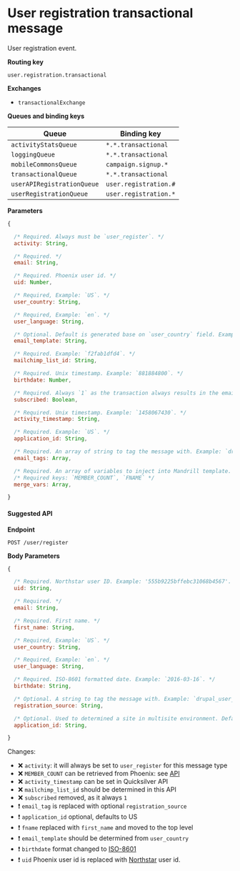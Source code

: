 # User registration transactional message

User registration event.

**Routing key**

`user.registration.transactional`

**Exchanges**
- `transactionalExchange`

**Queues and binding keys**

| Queue                      | Binding key           |
| -------------------------- | --------------------- |
| `activityStatsQueue`       | `*.*.transactional`   |
| `loggingQueue`             | `*.*.transactional`   |
| `mobileCommonsQueue`       | `campaign.signup.*`   |
| `transactionalQueue`       | `*.*.transactional`   |
| `userAPIRegistrationQueue` | `user.registration.#` |
| `userRegistrationQueue`    | `user.registration.*` |

**Parameters**

```js
{

  /* Required. Always must be `user_register`. */
  activity: String,

  /* Required. */
  email: String,

  /* Required. Phoenix user id. */
  uid: Number,

  /* Required, Example: `US`. */
  user_country: String,

  /* Required, Example: `en`. */
  user_language: String,

  /* Optional. Default is generated base on `user_country` field. Example: `mb-user-register-US`. */
  email_template: String,

  /* Required. Example: `f2fab1dfd4`. */
  mailchimp_list_id: String,

  /* Required. Unix timestamp. Example: `881884800`. */
  birthdate: Number,

  /* Required. Always `1` as the transaction always results in the email address being subscribed. */
  subscribed: Boolean,

  /* Required. Unix timestamp. Example: `1458067430`. */
  activity_timestamp: String,

  /* Required. Example: `US`. */
  application_id: String,

  /* Required. An array of string to tag the message with. Example: `drupal_user_register`. */
  email_tags: Array,

  /* Required. An array of variables to inject into Mandrill template. */
  /* Required keys: `MEMBER_COUNT`, `FNAME` */
  merge_vars: Array,

}
```

#### Suggested API

**Endpoint**

`POST /user/register`

**Body Parameters**

```js
{

  /* Required. Northstar user ID. Example: '555b9225bffebc31068b4567'. */
  uid: String,

  /* Required. */
  email: String,

  /* Required. First name. */
  first_name: String,

  /* Required, Example: `US`. */
  user_country: String,

  /* Required, Example: `en`. */
  user_language: String,

  /* Required. ISO-8601 formatted date. Example: `2016-03-16`. */
  birthdate: String,

  /* Optional. A string to tag the message with. Example: `drupal_user_register`. */
  registration_source: String,

  /* Optional. Used to determined a site in multisite environment. Default: `US`. */
  application_id: String,

}
```

Changes:

- :x: `activity`: it will always be set to `user_register` for this message type
- :x: `MEMBER_COUNT` can be retrieved from Phoenix: see [API](https://github.com/DoSomething/phoenix/wiki/API#get-member-count)
- :x: `activity_timestamp` can be set in Quicksilver API
- :x: `mailchimp_list_id` should be determined in this API
- :x: `subscribed` removed, as it always `1`
- :heavy_exclamation_mark: `email_tag` is replaced with optional `registration_source`
- :heavy_exclamation_mark: `application_id` optional, defaults to US
- :heavy_exclamation_mark: `fname` replaced with `first_name` and moved to the top level
- :heavy_exclamation_mark: `email_template` should be determined from `user_country`
- :heavy_exclamation_mark: `birthdate` format changed to [ISO-8601](https://en.wikipedia.org/wiki/ISO_8601)
- :heavy_exclamation_mark: `uid` Phoenix user id is replaced with [Northstar](https://github.com/DoSomething/northstar/blob/dev/documentation/endpoints/users.md) user id.

